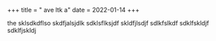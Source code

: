 +++
title = " ave ltk a"
date =  2022-01-14
+++

the sklsdkdflso skdfjalsjdlk 
sdklsflksjdf
skldfjlsdjf
sdlkfslkdf
sdklfskldjf
sdklfjskldj
<!-- more -->


